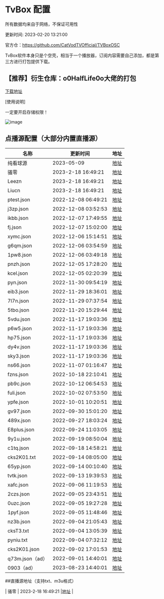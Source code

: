 # TvBox 配置

所有数据均来自于网络，不保证可用性

更新时间: 2023-02-20 13:21:00

官方仓：https://github.com/CatVodTVOfficial/TVBoxOSC

TvBox软件本身只是个空壳，相当于一个播放器，订阅内容需要自己添加，都是第三方进行打包提供下载。

## 【推荐】衍生仓库：o0HalfLife0o大佬的打包 

[下载地址](https://github.com/o0HalfLife0o/TVBoxOSC )

[使用说明] 

一定要开启存储权限！ 


![image](https://user-images.githubusercontent.com/35305282/220026259-6cc1242f-f7d0-4297-8dff-634b3489076d.png)

## 点播源配置（大部分内置直播源）


|   名称  | 更新时间  |地址  |
|  ----  | ----  |----  |
|  纯看球源   | 2023-05-09  |[地址](https://pastebin.com/raw/ABA82qDP)  |
|  骚零 | 2023-2-18 16:49:21 |[地址](https://dxawi.github.io/0/0.json) |
|  Leezn | 2023-2-18 16:49:21 |[地址](https://leezn.github.io/TVBox/js.json) |
|  Liucn | 2023-2-18 16:49:21 |[地址](https://raw.liucn.cc/box/m.json) |
|  ptest.json | 2022-12-08 06:49:21 |[地址](https://ghproxy.com/https://raw.githubusercontent.com/tv-player/tvbox-line/main/tv/ptest.json) |
|  j3zp.json | 2022-12-08 03:52:53 |[地址](https://ghproxy.com/https://raw.githubusercontent.com/tv-player/tvbox-line/main/tv/j3zp.json) |
|  ikbb.json | 2022-12-07 17:49:55 |[地址](https://ghproxy.com/https://raw.githubusercontent.com/tv-player/tvbox-line/main/tv/ikbb.json) |
|  fj.json | 2022-12-07 15:02:00 |[地址](https://ghproxy.com/https://raw.githubusercontent.com/tv-player/tvbox-line/main/tv/fj.json) |
|  xymc.json | 2022-12-06 15:14:51 |[地址](https://ghproxy.com/https://raw.githubusercontent.com/tv-player/tvbox-line/main/tv/xymc.json) |
|  g6qm.json | 2022-12-06 03:54:59 |[地址](https://ghproxy.com/https://raw.githubusercontent.com/tv-player/tvbox-line/main/tv/g6qm.json) |
|  1pw8.json | 2022-12-06 03:49:18 |[地址](https://ghproxy.com/https://raw.githubusercontent.com/tv-player/tvbox-line/main/tv/1pw8.json) |
|  pnzh.json | 2022-12-05 17:28:20 |[地址](https://ghproxy.com/https://raw.githubusercontent.com/tv-player/tvbox-line/main/tv/pnzh.json) |
|  kcel.json | 2022-12-05 02:20:39 |[地址](https://ghproxy.com/https://raw.githubusercontent.com/tv-player/tvbox-line/main/tv/kcel.json) |
|  pyn.json | 2022-11-30 09:54:19 |[地址](https://ghproxy.com/https://raw.githubusercontent.com/tv-player/tvbox-line/main/tv/pyn.json) |
|  eib3.json | 2022-11-29 18:36:01 |[地址](https://ghproxy.com/https://raw.githubusercontent.com/tv-player/tvbox-line/main/tv/eib3.json) |
|  7l7n.json | 2022-11-29 07:37:54 |[地址](https://ghproxy.com/https://raw.githubusercontent.com/tv-player/tvbox-line/main/tv/7l7n.json) |
|  5tbo.json | 2022-11-20 15:29:44 |[地址](https://ghproxy.com/https://raw.githubusercontent.com/tv-player/tvbox-line/main/tv/5tbo.json) |
|  5vdu.json | 2022-11-17 19:03:36 |[地址](https://ghproxy.com/https://raw.githubusercontent.com/tv-player/tvbox-line/main/tv/5vdu.json) |
|  p6w5.json | 2022-11-17 19:03:36 |[地址](https://ghproxy.com/https://raw.githubusercontent.com/tv-player/tvbox-line/main/tv/p6w5.json) |
|  hp75.json | 2022-11-17 19:03:36 |[地址](https://ghproxy.com/https://raw.githubusercontent.com/tv-player/tvbox-line/main/tv/hp75.json) |
|  dy4v.json | 2022-11-17 19:03:36 |[地址](https://ghproxy.com/https://raw.githubusercontent.com/tv-player/tvbox-line/main/tv/dy4v.json) |
|  sky3.json | 2022-11-17 19:03:36 |[地址](https://ghproxy.com/https://raw.githubusercontent.com/tv-player/tvbox-line/main/tv/sky3.json) |
|  ns66.json | 2022-11-07 01:16:47 |[地址](https://ghproxy.com/https://raw.githubusercontent.com/tv-player/tvbox-line/main/tv/ns66.json) |
|  fzns.json | 2022-10-18 22:10:41 |[地址](https://ghproxy.com/https://raw.githubusercontent.com/tv-player/tvbox-line/main/tv/fzns.json) |
|  pb9c.json | 2022-10-12 06:54:53 |[地址](https://ghproxy.com/https://raw.githubusercontent.com/tv-player/tvbox-line/main/tv/pb9c.json) |
|  fuli.json | 2022-10-02 07:53:50 |[地址](https://ghproxy.com/https://raw.githubusercontent.com/tv-player/tvbox-line/main/tv/fuli.json) |
|  ypfe.json | 2022-10-01 10:20:51 |[地址](https://ghproxy.com/https://raw.githubusercontent.com/tv-player/tvbox-line/main/tv/ypfe.json) |
|  gv97.json | 2022-09-30 15:01:20 |[地址](https://ghproxy.com/https://raw.githubusercontent.com/tv-player/tvbox-line/main/tv/gv97.json) |
|  489x.json | 2022-09-27 18:03:24 |[地址](https://ghproxy.com/https://raw.githubusercontent.com/tv-player/tvbox-line/main/tv/489x.json) |
|  E8plus.json | 2022-09-24 11:03:05 |[地址](https://ghproxy.com/https://raw.githubusercontent.com/tv-player/tvbox-line/main/tv/E8plus.json) |
|  9y1u.json | 2022-09-19 08:50:04 |[地址](https://ghproxy.com/https://raw.githubusercontent.com/tv-player/tvbox-line/main/tv/9y1u.json) |
|  c1tq.json | 2022-09-18 14:58:21 |[地址](https://ghproxy.com/https://raw.githubusercontent.com/tv-player/tvbox-line/main/tv/c1tq.json) |
|  cks2K01.txt | 2022-09-14 08:05:00 |[地址](https://ghproxy.com/https://raw.githubusercontent.com/tv-player/tvbox-line/main/tv/cks2K01.txt) |
|  65yp.json | 2022-09-14 00:10:40 |[地址](https://ghproxy.com/https://raw.githubusercontent.com/tv-player/tvbox-line/main/tv/65yp.json) |
|  tvtk.json | 2022-09-13 19:39:53 |[地址](https://ghproxy.com/https://raw.githubusercontent.com/tv-player/tvbox-line/main/tv/tvtk.json) |
|  xafc.json | 2022-09-06 11:19:53 |[地址](https://ghproxy.com/https://raw.githubusercontent.com/tv-player/tvbox-line/main/tv/xafc.json) |
|  2czs.json | 2022-09-05 23:43:51 |[地址](https://ghproxy.com/https://raw.githubusercontent.com/tv-player/tvbox-line/main/tv/2czs.json) |
|  0uzc.json | 2022-09-05 19:27:28 |[地址](https://ghproxy.com/https://raw.githubusercontent.com/tv-player/tvbox-line/main/tv/0uzc.json) |
|  1pyf.json | 2022-09-05 11:48:46 |[地址](https://ghproxy.com/https://raw.githubusercontent.com/tv-player/tvbox-line/main/tv/1pyf.json) |
|  nz3b.json | 2022-09-04 21:05:43 |[地址](https://ghproxy.com/https://raw.githubusercontent.com/tv-player/tvbox-line/main/tv/nz3b.json) |
|  cksT3.txt | 2022-09-04 13:05:39 |[地址](https://ghproxy.com/https://raw.githubusercontent.com/tv-player/tvbox-line/main/tv/cksT3.txt) |
|  pyniu.txt | 2022-09-04 07:32:12 |[地址](https://ghproxy.com/https://raw.githubusercontent.com/tv-player/tvbox-line/main/tv/pyniu.txt) |
|  cks2K01.json | 2022-09-02 17:01:53 |[地址](https://ghproxy.com/https://raw.githubusercontent.com/tv-player/tvbox-line/main/tv/cks2K01.json) |
|  q73m.json（ad） | 2022-09-01 14:40:01 |[地址](https://ghproxy.com/https://raw.githubusercontent.com/tv-player/tvbox-line/main/tv/q73m.json) |
 |  0903（ad） | 2023-08-23 14:40:01 |[地址](https://agit.ai/138001380000/MHQTV/raw/branch/master/TV/0903zh.txt)  




##直播源地址（支持txt、m3u格式）


|  骚零 | 2023-2-18 16:49:21 |[地址](https://ghproxy.com/https://raw.githubusercontent.com/dxawi/1/main/tvlive.txt) |








